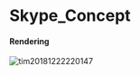 # Skype_Concept


#### Rendering 

![tim20181222220147](https://user-images.githubusercontent.com/26671281/50376150-3c41d180-0644-11e9-86b9-bb63cab1e370.png)
